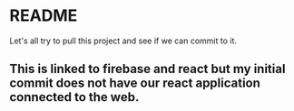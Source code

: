 # README

Let's all try to pull this project and see if we can commit to it. 

## This is linked to firebase and react but my initial commit does not have our react application connected to the web.
